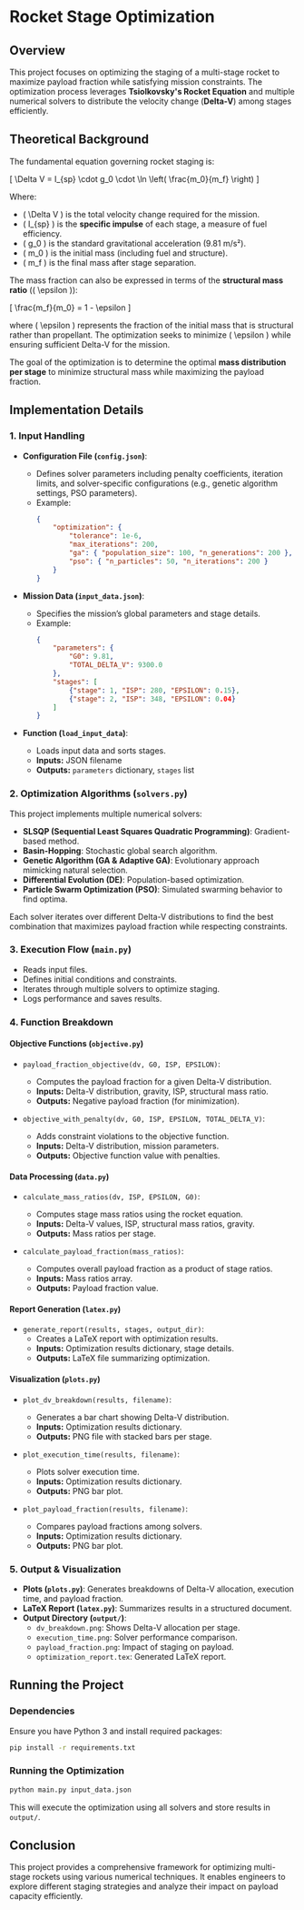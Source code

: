 # Rocket Stage Optimization

## Overview
This project focuses on optimizing the staging of a multi-stage rocket to maximize payload fraction while satisfying mission constraints. The optimization process leverages **Tsiolkovsky's Rocket Equation** and multiple numerical solvers to distribute the velocity change (**Delta-V**) among stages efficiently.

## Theoretical Background
The fundamental equation governing rocket staging is:

\[ \Delta V = I_{sp} \cdot g_0 \cdot \ln \left( \frac{m_0}{m_f} \right) \]

Where:
- \( \Delta V \) is the total velocity change required for the mission.
- \( I_{sp} \) is the **specific impulse** of each stage, a measure of fuel efficiency.
- \( g_0 \) is the standard gravitational acceleration (9.81 m/s²).
- \( m_0 \) is the initial mass (including fuel and structure).
- \( m_f \) is the final mass after stage separation.

The mass fraction can also be expressed in terms of the **structural mass ratio** (\( \epsilon \)):

\[ \frac{m_f}{m_0} = 1 - \epsilon \]

where \( \epsilon \) represents the fraction of the initial mass that is structural rather than propellant. The optimization seeks to minimize \( \epsilon \) while ensuring sufficient Delta-V for the mission.

The goal of the optimization is to determine the optimal **mass distribution per stage** to minimize structural mass while maximizing the payload fraction.

## Implementation Details

### 1. **Input Handling**
- **Configuration File (`config.json`)**:
  - Defines solver parameters including penalty coefficients, iteration limits, and solver-specific configurations (e.g., genetic algorithm settings, PSO parameters).
  - Example:
    ```json
    {
        "optimization": {
            "tolerance": 1e-6,
            "max_iterations": 200,
            "ga": { "population_size": 100, "n_generations": 200 },
            "pso": { "n_particles": 50, "n_iterations": 200 }
        }
    }
    ```

- **Mission Data (`input_data.json`)**:
  - Specifies the mission’s global parameters and stage details.
  - Example:
    ```json
    {
        "parameters": {
            "G0": 9.81,
            "TOTAL_DELTA_V": 9300.0
        },
        "stages": [
            {"stage": 1, "ISP": 280, "EPSILON": 0.15},
            {"stage": 2, "ISP": 348, "EPSILON": 0.04}
        ]
    }
    ```

- **Function (`load_input_data`)**:
  - Loads input data and sorts stages.
  - **Inputs:** JSON filename
  - **Outputs:** `parameters` dictionary, `stages` list

### 2. **Optimization Algorithms** (`solvers.py`)
This project implements multiple numerical solvers:
- **SLSQP (Sequential Least Squares Quadratic Programming)**: Gradient-based method.
- **Basin-Hopping**: Stochastic global search algorithm.
- **Genetic Algorithm (GA & Adaptive GA)**: Evolutionary approach mimicking natural selection.
- **Differential Evolution (DE)**: Population-based optimization.
- **Particle Swarm Optimization (PSO)**: Simulated swarming behavior to find optima.

Each solver iterates over different Delta-V distributions to find the best combination that maximizes payload fraction while respecting constraints.

### 3. **Execution Flow (`main.py`)**
- Reads input files.
- Defines initial conditions and constraints.
- Iterates through multiple solvers to optimize staging.
- Logs performance and saves results.

### 4. **Function Breakdown**

#### **Objective Functions (`objective.py`)**
- `payload_fraction_objective(dv, G0, ISP, EPSILON)`:
  - Computes the payload fraction for a given Delta-V distribution.
  - **Inputs:** Delta-V distribution, gravity, ISP, structural mass ratio.
  - **Outputs:** Negative payload fraction (for minimization).

- `objective_with_penalty(dv, G0, ISP, EPSILON, TOTAL_DELTA_V)`:
  - Adds constraint violations to the objective function.
  - **Inputs:** Delta-V distribution, mission parameters.
  - **Outputs:** Objective function value with penalties.

#### **Data Processing (`data.py`)**
- `calculate_mass_ratios(dv, ISP, EPSILON, G0)`:
  - Computes stage mass ratios using the rocket equation.
  - **Inputs:** Delta-V values, ISP, structural mass ratios, gravity.
  - **Outputs:** Mass ratios per stage.

- `calculate_payload_fraction(mass_ratios)`:
  - Computes overall payload fraction as a product of stage ratios.
  - **Inputs:** Mass ratios array.
  - **Outputs:** Payload fraction value.

#### **Report Generation (`latex.py`)**
- `generate_report(results, stages, output_dir)`:
  - Creates a LaTeX report with optimization results.
  - **Inputs:** Optimization results dictionary, stage details.
  - **Outputs:** LaTeX file summarizing optimization.

#### **Visualization (`plots.py`)**
- `plot_dv_breakdown(results, filename)`:
  - Generates a bar chart showing Delta-V distribution.
  - **Inputs:** Optimization results dictionary.
  - **Outputs:** PNG file with stacked bars per stage.

- `plot_execution_time(results, filename)`:
  - Plots solver execution time.
  - **Inputs:** Optimization results dictionary.
  - **Outputs:** PNG bar plot.

- `plot_payload_fraction(results, filename)`:
  - Compares payload fractions among solvers.
  - **Inputs:** Optimization results dictionary.
  - **Outputs:** PNG bar plot.

### 5. **Output & Visualization**
- **Plots (`plots.py`)**: Generates breakdowns of Delta-V allocation, execution time, and payload fraction.
- **LaTeX Report (`latex.py`)**: Summarizes results in a structured document.
- **Output Directory (`output/`)**:
  - `dv_breakdown.png`: Shows Delta-V allocation per stage.
  - `execution_time.png`: Solver performance comparison.
  - `payload_fraction.png`: Impact of staging on payload.
  - `optimization_report.tex`: Generated LaTeX report.

## Running the Project

### Dependencies
Ensure you have Python 3 and install required packages:
```bash
pip install -r requirements.txt
```

### Running the Optimization
```bash
python main.py input_data.json
```
This will execute the optimization using all solvers and store results in `output/`.

## Conclusion
This project provides a comprehensive framework for optimizing multi-stage rockets using various numerical techniques. It enables engineers to explore different staging strategies and analyze their impact on payload capacity efficiently.
